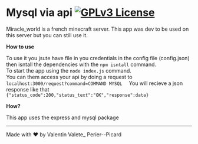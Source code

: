 # Mysql via api [![GPLv3 License](https://img.shields.io/badge/License-GPL%20v3-yellow.svg)](https://opensource.org/licenses/)

Miracle_world is a french minecraft server.
This app was dev to be used on this server but you can still use it.

**How to use**

To use it you jsute have file in you credentials in the config file (config.json) then isntall the dependencies with the ```npm isntall``` command.  
To start the app using the ```node index.js``` command.  
You can them access your api by doing a request to ```localhost:3000/request?command=COMMAND MYSQL  ```
You will recieve a json response like that ```{"status_code":200,"status_text":"OK","response":data}  ```
  
**How?**

This app uses the express and mysql package  

****

Made with ♥ by Valentin Valete_ Perier--Picard
